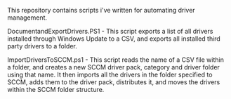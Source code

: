 This repository contains scripts i've written for automating driver management.

DocumentandExportDrivers.PS1 - This script exports a list of all drivers installed through Windows Update to a CSV, and exports all installed third party drivers to a folder.

ImportDriversToSCCM.ps1 - This script reads the name of a CSV file within a folder, and creates a new SCCM driver pack, category and driver folder using that name. It then imports all the drivers in the folder specified to SCCM, adds them to the driver pack, distributes it, and moves the drivers within the SCCM folder structure.

